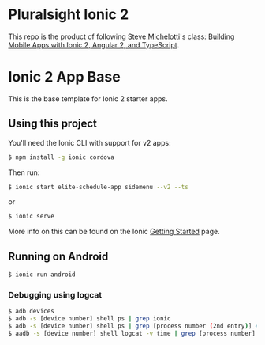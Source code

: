 Pluralsight Ionic 2
=========================
This repo is the product of following [Steve Michelotti](http://app.pluralsight.com/author/steve-michelotti)'s class:
[Building Mobile Apps with Ionic 2, Angular 2, and TypeScript](https://app.pluralsight.com/courses/ionic2-angular2-typescript-mobile-apps).

Ionic 2 App Base
=====================

This is the base template for Ionic 2 starter apps.

## Using this project

You'll need the Ionic CLI with support for v2 apps:

```bash
$ npm install -g ionic cordova
```

Then run:

```bash
$ ionic start elite-schedule-app sidemenu --v2 --ts
```

or

```bash
$ ionic serve
```

More info on this can be found on the Ionic [Getting Started](http://ionicframework.com/docs/v2/getting-started/) page.

## Running on Android

```bash
$ ionic run android
```

### Debugging using logcat

```bash
$ adb devices
$ adb -s [device number] shell ps | grep ionic
$ adb -s [device number] shell ps | grep [process number (2nd entry)] #make sure it's a single process
$ aadb -s [device number] shell logcat -v time | grep [process number]
```
